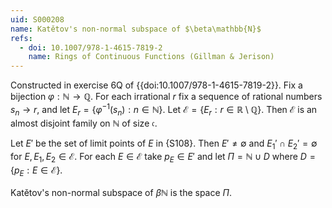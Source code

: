 ```yaml
---
uid: S000208
name: Katětov's non-normal subspace of $\beta\mathbb{N}$
refs:
  - doi: 10.1007/978-1-4615-7819-2
    name: Rings of Continuous Functions (Gillman & Jerison)
---
```


Constructed in exercise 6Q of {{doi:10.1007/978-1-4615-7819-2}}. Fix a bijection $\varphi:\mathbb{N}\to\mathbb{Q}$. For each irrational $r$ fix a sequence of rational numbers $s_n\to r$, and let $E_r = \{\varphi^{-1}(s_n) : n\in\mathbb{N}\}$. Let $\mathcal{E} = \{E_r : r\in\mathbb{R}\setminus\mathbb{Q}\}$. Then $\mathcal{E}$ is an almost disjoint family on $\mathbb{N}$ of size $\mathfrak{c}$.

Let $E'$ be the set of limit points of $E$ in {S108}. Then $E'\neq \emptyset$ and $E_1'\cap E_2' = \emptyset$ for $E, E_1, E_2\in\mathcal{E}$. For each $E\in\mathcal{E}$ take $p_E\in E'$ and let $\Pi = \mathbb{N}\cup D$ where $D = \{p_E : E\in\mathcal{E}\}$.

Katětov's non-normal subspace of $\beta\mathbb{N}$ is the space $\Pi$.


